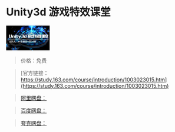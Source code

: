 # Unity3d 游戏特效课堂

![img](../../../assets/study163/free/1998190859771659193.jpg)

> 价格：免费

> [官方链接：https://study.163.com/course/introduction/1003023015.htm](https://study.163.com/course/introduction/1003023015.htm)

> [阿里网盘：]()

> [百度网盘：]()

> [夸克网盘：]()
